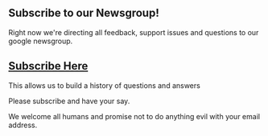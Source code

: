 ## Subscribe to our Newsgroup! ##

Right now we're directing all feedback, support issues and questions to our google newsgroup.

## [Subscribe Here](http://groups.google.com/group/babelroom/topics) ##

This allows us to build a history of questions and answers

Please subscribe and have your say.

We welcome all humans and promise not to do anything evil with your email address.